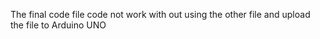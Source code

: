 The final code file code not work with out using the other file and upload the file to Arduino UNO 
